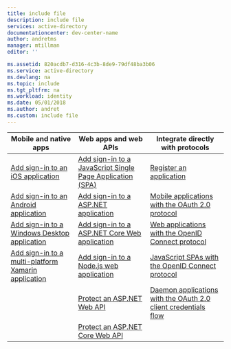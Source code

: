 ```yaml
---
title: include file
description: include file
services: active-directory
documentationcenter: dev-center-name
author: andretms
manager: mtillman
editor: ''

ms.assetid: 820acdb7-d316-4c3b-8de9-79df48ba3b06
ms.service: active-directory
ms.devlang: na
ms.topic: include
ms.tgt_pltfrm: na
ms.workload: identity
ms.date: 05/01/2018
ms.author: andret
ms.custom: include file
---
```


| Mobile and native apps | Web apps and web APIs | Integrate directly with protocols |
| --- | --- | --- |
| [Add sign-in to an iOS application](../articles/active-directory/develop/tutorial-v2-ios.md) | [Add sign-in to a JavaScript Single Page Application (SPA)](../articles/active-directory/develop/tutorial-v2-javascript-spa.md) |[Register an application](../articles/active-directory/develop/active-directory-v2-app-registration.md) |
| [Add sign-in to an Android application](../articles/active-directory/develop/tutorial-v2-android.md) | [Add sign-in to a ASP.NET application](../articles/active-directory/develop/tutorial-v2-asp-webapp.md) |[Mobile applications with the OAuth 2.0 protocol](../articles/active-directory/develop/active-directory-v2-protocols-oauth-code.md) |
| [Add sign-in to a Windows Desktop application](../articles/active-directory/develop/guidedsetups/active-directory-mobileanddesktopapp-windowsdesktop-intro.md) |  [Add sign-in to a ASP.NET Core Web application](https://azure.microsoft.com/resources/samples/active-directory-aspnetcore-webapp-openidconnect-v2) | [Web applications with the OpenID Connect protocol](../articles/active-directory/develop/active-directory-v2-protocols-oidc.md) |
| [Add sign-in to a multi-platform Xamarin application](https://github.com/Azure-Samples/active-directory-xamarin-native-v2)| [Add sign-in to a Node.js web application](https://github.com/AzureADQuickStarts/AppModelv2-WebApp-OpenIDConnect-nodejs) |[JavaScript SPAs with the OpenID Connect protocol](../articles/active-directory/develop/active-directory-v2-protocols-implicit.md) |
|  | [Protect an ASP.NET Web API](https://github.com/azureadquickstarts/appmodelv2-nativeclient-dotnet) | [Daemon applications with the OAuth 2.0 client credentials flow](../articles/active-directory/develop/active-directory-v2-protocols-oauth-client-creds.md) |
|  | [Protect an ASP.NET Core Web API](https://azure.microsoft.com/en-us/resources/samples/active-directory-dotnet-native-aspnetcore-v2) | |
